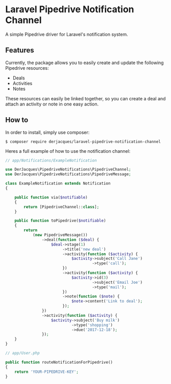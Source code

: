 # Laravel Pipedrive Notification Channel

A simple Pipedrive driver for Laravel's notification system.

## Features

Currently, the package allows you to easily create and update the following Pipedrive resources:

- Deals
- Activities
- Notes

These resources can easily be linked together, so you can create a deal and attach an activity or note in one easy action.

## How to

In order to install, simply use composer:

`$ composer require derjacques/laravel-pipedrive-notification-channel`

Heres a full example of how to use the notification channel:

```php
// app/Notifications/ExampleNotification

use DerJacques\PipedriveNotifications\PipedriveChannel;
use DerJacques\PipedriveNotifications\PipedriveMessage;

class ExampleNotification extends Notification
{

    public function via($notifiable)
    {
        return [PipedriveChannel::class];
    }

	public function toPipedrive($notifiable)
    {
        return
            (new PipedriveMessage())
                ->deal(function ($deal) {
                    $deal->stage(1)
                         ->title('new deal')
                         ->activity(function ($activity) {
                             $activity->subject('Call Jane')
                                      ->type('call');
                         })
                         ->activity(function ($activity) {
                             $activity->id(3)
                                      ->subject('Email Joe')
                                      ->type('mail');
                         })
                         ->note(function ($note) {
                             $note->content('Link to deal');
                         });
                })
                ->activity(function ($activity) {
                    $activity->subject('Buy milk')
                             ->type('shopping')
                             ->due('2017-12-18');
                });
    }
}
```

```php
// app/User.php

public function routeNotificationForPipedrive()
{
    return 'YOUR-PIPEDRIVE-KEY';
}
```
